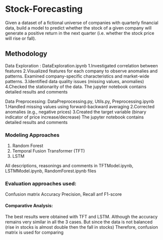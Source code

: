 # Stock-Forecasting
Given a dataset of a fictional universe of companies with quarterly financial data, build a model to predict whether the stock of a given company will generate a positive return in the next quarter (i.e. whether the stock price will rise or fall).

## Methodology
Data Exploration : DataExploration.ipynb
1.Investigated correlation between features
2.Visualized features for each company to observe anomalies and patterns. Examined company-specific characteristics and market-wide patterns.
3.Identified data quality issues (missing values, anomalies)
4.Checked the stationarity of the data.
The jupyter notebook contains detailed results and comments

Data Preprocessing: DataPreprocessing.py, Utils.py, Preprocessing.ipynb
1.Handled missing values using forward-backward averaging
2.Corrected anomalies (e.g., negative prices)
3.Created the target variable (binary indicator of price increase/decrease)
The jupyter notebook contains detailed results and comments

### Modeling Approaches
1. Random Forest
2. Temporal Fusion Transformer (TFT)
3. LSTM

All descriptions, reasonings and comments in TFTModel.ipynb, LSTMModel.ipynb, RandomForest.ipynb files

### Evaluation approaches used:
Confusion matrix
Accuracy
Precision, Recall anf F1-score

#### Comparative Analysis:
The best results were obtained with TFT and LSTM. Although the accuracy remains very similar in all the 3 cases.
But since the data is not balanced (rise in stocks is almost double then the fall in stocks)
Therefore, confusion matrix is used for comparing



